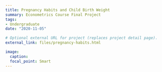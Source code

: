 ```yaml
---
title: Pregnancy Habits and Child Birth Weight
summary: Econometrics Course Final Project
tags:
- Undergraduate
date: "2020-11-05"

# Optional external URL for project (replaces project detail page).
external_link: files/pregnancy-habits.html

image:
  caption:
  focal_point: Smart
---
```

